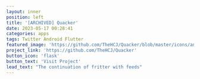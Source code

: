 ```yaml
---
layout: inner
position: left
title: '[ARCHIVED] Quacker'
date: 2023-05-17 00:28:41
categories: apps
tags: Twitter Android Flutter
featured_image: 'https://github.com/TheHCJ/Quacker/blob/master/icons/android/play_store_512.png?raw=true'
project_link: 'https://github.com/TheHCJ/Quacker'
button_icon: 'flask'
button_text: 'Visit Project'
lead_text: "The continuation of fritter with feeds"
---
```

